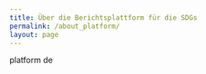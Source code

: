 ```yaml
---
title: Über die Berichtsplattform für die SDGs
permalink: /about_platform/
layout: page
---
```


platform de
